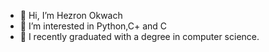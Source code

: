 - 👋 Hi, I’m Hezron Okwach
- 👀 I’m interested in Python,C+ and C
- 🌱 I recently graduated with a degree in computer science.

<!---
hezronokwach/hezronokwach is a ✨ special ✨ repository because its `README.md` (this file) appears on your GitHub profile.
You can click the Preview link to take a look at your changes.
--->
